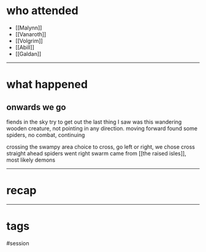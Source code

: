 # who attended

- [[Malynn]]
- [[Vanaroth]]
- [[Volgrim]]
- [[Abill]]
- [[Galdan]]

---
# what happened

## onwards we go
fiends in the sky try to get out
the last thing I saw was this wandering wooden creature, not pointing in any direction. moving forward
found some spiders, no combat, continuing

crossing the swampy area
choice to cross, go left or right, we chose cross straight ahead
spiders went right
swarm came from [[the raised isles]], most likely demons




---
# recap



---
# tags

#session